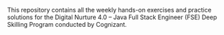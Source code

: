 This repository contains all the weekly hands-on exercises and practice solutions for the Digital Nurture 4.0 – Java Full Stack Engineer (FSE) Deep Skilling Program conducted by Cognizant.
